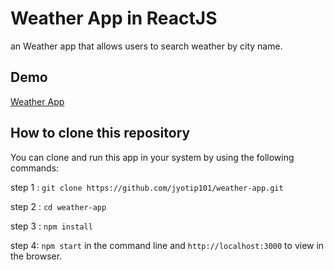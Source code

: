# Weather App in ReactJS
  
an Weather app that allows users to search weather by city name.
 
<!-- TABLE OF CONTENTS -->

<!-- ## Table of Contents -->

<!-- - [Demo](#demo) -->
<!-- - [Overview](#overview)   -->

<!-- DEMO -->

## Demo

[Weather App](https://jyotip101.github.io/weather-app)  

<!-- OVERVIEW -->

<!-- ## Overview  -->
 
## How to clone this repository

You can clone and run this app in your system by using the following commands:

step 1 : `git clone https://github.com/jyotip101/weather-app.git`

step 2 : `cd weather-app`

step 3 : `npm install` 

step 4: `npm start` in the command line and `http://localhost:3000` to view in the browser. 
